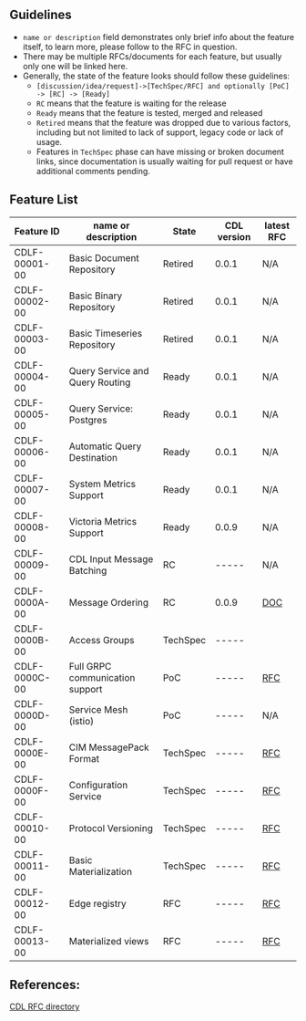 ## Guidelines
* `name or description` field demonstrates only brief info about the feature itself, to learn more, please follow to the RFC in question.
* There may be multiple RFCs/documents for each feature, but usually only one will be linked here.
* Generally, the state of the feature looks should follow these guidelines:
  - `[discussion/idea/request]->[TechSpec/RFC] and optionally [PoC] -> [RC] -> [Ready]`
  - `RC` means that the feature is waiting for the release
  - `Ready` means that the feature is tested, merged and released
  - `Retired` means that the feature was dropped due to various factors, including but not limited to lack of support, legacy code or lack of usage.
  - Features in `TechSpec` phase can have missing or broken document links, since documentation is usually waiting for pull request or have additional comments pending.

## Feature List
| Feature ID    | name or description             | State    | CDL version | latest RFC                                                                                                         |
|---------------|---------------------------------|----------|-------------|--------------------------------------------------------------------------------------------------------------------|
| CDLF-00001-00 | Basic Document Repository       | Retired  | 0.0.1       | N/A                                                                                                                |
| CDLF-00002-00 | Basic Binary Repository         | Retired  | 0.0.1       | N/A                                                                                                                |
| CDLF-00003-00 | Basic Timeseries Repository     | Retired  | 0.0.1       | N/A                                                                                                                |
| CDLF-00004-00 | Query Service and Query Routing | Ready    | 0.0.1       | N/A                                                                                                                |
| CDLF-00005-00 | Query Service: Postgres         | Ready    | 0.0.1       | N/A                                                                                                                |
| CDLF-00006-00 | Automatic Query Destination     | Ready    | 0.0.1       | N/A                                                                                                                |
| CDLF-00007-00 | System Metrics Support          | Ready    | 0.0.1       | N/A                                                                                                                |
| CDLF-00008-00 | Victoria Metrics Support        | Ready    | 0.0.9       | N/A                                                                                                                |
| CDLF-00009-00 | CDL Input Message Batching      | RC       | -----       | N/A                                                                                                                |
| CDLF-0000A-00 | Message Ordering                | RC       | 0.0.9       | [DOC](https://github.com/epiphany-platform/CommonDataLayer/tree/develop/docs/features/message_ordering.md)         |
| CDLF-0000B-00 | Access Groups                   | TechSpec | -----       |                                                                                                                    |
| CDLF-0000C-00 | Full GRPC communication support | PoC      | -----       | [RFC](https://github.com/epiphany-platform/CommonDataLayer/blob/develop/docs/rfc/CDLF-0000C-00-rfc-01.md)          |
| CDLF-0000D-00 | Service Mesh (istio)            | PoC      | -----       | N/A                                                                                                                |
| CDLF-0000E-00 | CIM MessagePack Format          | TechSpec | -----       | [RFC](https://github.com/epiphany-platform/CommonDataLayer/tree/develop/docs/rfc/docs/rfc/CDLF-0000E-00-rfc-01.md) |
| CDLF-0000F-00 | Configuration Service           | TechSpec | -----       | [RFC](https://github.com/epiphany-platform/CommonDataLayer/blob/develop/docs/rfc/CDLF-0000F-00-rfc-01.md)          |
| CDLF-00010-00 | Protocol Versioning             | TechSpec | -----       | [RFC](https://github.com/epiphany-platform/CommonDataLayer/blob/develop/docs/rfc/CDLF-00010-00-rfc-01.md)          |
| CDLF-00011-00 | Basic Materialization           | TechSpec | -----       | [RFC](https://github.com/epiphany-platform/CommonDataLayer/blob/develop/docs/rfc/CDLF-00011-00-rfc-01.md)          |
| CDLF-00012-00 | Edge registry                   | RFC      | -----       | [RFC](https://github.com/epiphany-platform/CommonDataLayer/blob/develop/docs/rfc/CDLF-00012-00-rfc-01.md)          |
| CDLF-00013-00 | Materialized views              | RFC      | -----       | [RFC](https://github.com/epiphany-platform/CommonDataLayer/blob/develop/docs/rfc/CDLF-00013-00-rfc-01.md)          |



## References:
[CDL RFC directory](https://github.com/epiphany-platform/CommonDataLayer/tree/develop/docs/rfc)
